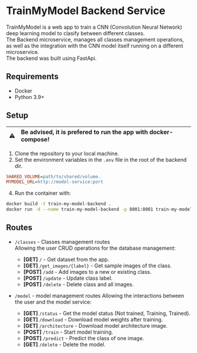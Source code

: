# TrainMyModel Backend Service
TrainMyModel is a web app to train a CNN (Convolution Neural Network) deep learning model to clasify between different classes.   
The Backend microservice, manages all classes management operations, as well as the integration with the CNN model itself running on a different microservice.  
The backend was built using FastApi.  

## Requirements
- Docker
- Python 3.9+


## Setup
| :warning:    | Be advised, it is prefered to run the app with docker-compose! |
|---------------|:------------------------|

1. Clone the repository to your local machine.
2. Set the environment variables in the ```.env``` file in the root of the backend dir.  
```ini
SHARED_VOLUME=path/to/shared/volume.  
MYMODEL_URL=http://model-service:port
```
4. Run the container with:
```bash 
docker build -t train-my-model-backend .
docker run -d --name train-my-model-backend -p 8001:8001 train-my-model-backend
```


## Routes
- `/classes` - Classes management routes  
Allowing the user CRUD operations for the database management:
    - **[GET]** `/` - Get dataset from the app.
    - **[GET]** `/get_images/{label}` - Get sample images of the class.
    - **[POST]** `/add` - Add images to a new or existing class.
    - **[POST]** `/update` - Update class label.
    - **[POST]** `/delete` - Delete class and all images.
    
- `/model` - model management routes
Allowing the interactions between the user and the model service:
    - **[GET]** `/status` - Get the model status (Not trained, Training, Trained).
    - **[GET]** `/download` - Download model weights after training.
    - **[GET]** `/architecture` - Download model architecture image.
    - **[POST]** `/train` - Start model training.
    - **[POST]** `/predict` - Predict the class of one image.
    - **[GET]** `/delete` - Delete the model.
    